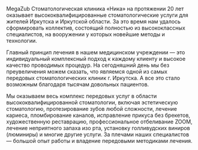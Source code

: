 MegaZub 
Стоматологическая клиника «Ника» на протяжении 20 лет оказывает высококвалифицированные стоматологические услуги для жителей Иркутска и Иркутской области.
За это время нам удалось сформировать коллектив, состоящий полностью из высококлассных специалистов, на вооружении у которых новейшие методы и технологии.

Главный принцип лечения в нашем медицинском учреждении — это индивидуальный комплексный подход к каждому клиенту и высокое качество проводимых процедур.
На сегодняшний день мы без преувеличения можем сказать, что являемся одной из самых передовых стоматологических клиник г. Иркутска. А все это стало возможным благодаря тысячам довольных пациентов.

Мы оказываем весь комплекс передовых услуг в области высококвалифицированной стоматологии, включая эстетическую стоматологию, протезирование зубов любой сложности, лечение кариеса, пломбирование каналов, исправление прикуса без брекетов, художественную реставрацию, профессиональное отбеливание ZOOM, лечение неприятного запаха изо рта, установку голливудских виниров (люминиры) и многие другие услуги. За плечами наших специалистов — большой опыт работы и владение передовыми методиками лечения.

